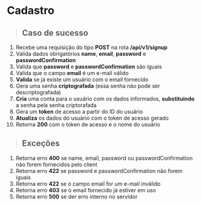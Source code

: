 # Cadastro

> ## Caso de sucesso

1.  Recebe uma requisição do tipo **POST** na rota **/api/v1/signup**
2.  Valida dados obrigatórios **name**, **email**, **password** e **passwordConfirmation**
3.  Valida que **password** e **passwordConfirmation** são iguais
4.  Valida que o campo **email** é um e-mail válido
5.  **Valida** se já existe um usuário com o email fornecido
6.  Gera uma senha **criptografada** (essa senha não pode ser descriptografada)
7.  **Cria** uma conta para o usuário com os dados informados, **substituindo** a senha pela senha criptorafada
8.  Gera um **token** de acesso a partir do ID do usuário
9.  **Atualiza** os dados do usuário com o token de acesso gerado
10.  Retorna **200** com o token de acesso e o nome do usuário

> ## Exceções

1.  Retorna erro **400** se name, email, password ou passwordConfirmation não forem fornecidos pelo client
2.  Retorna erro **422** se password e passwordConfirmation não forem iguais
3.  Retorna erro **422** se o campo email for um e-mail inválido
4.  Retorna erro **403** se o email fornecido já estiver em uso
5.  Retorna erro **500** se der erro interno no servidor